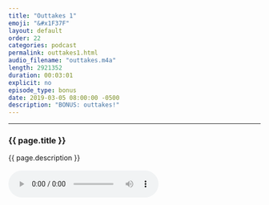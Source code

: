 ```yaml
---
title: "Outtakes 1"
emoji: "&#x1F37F"
layout: default
order: 22
categories: podcast
permalink: outtakes1.html
audio_filename: "outtakes.m4a"
length: 2921352
duration: 00:03:01
explicit: no
episode_type: bonus
date: 2019-03-05 08:00:00 -0500
description: "BONUS: outtakes!"
---
```


<hr />
<p>
<h3>{{ page.title }}</h3>
{{ page.description }}
<br />
<br />
<audio controls="">
<source src="{{ site.podcast_audio_prefix | append: page.audio_filename }}" type="audio/x-m4a" />
Your browser does not support the audio element.
</audio>
</p>










